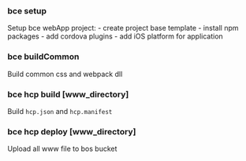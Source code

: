 
### bce setup <PATH>
Setup bce webApp project:
    - create project base template
    - install npm packages
    - add cordova plugins
    - add iOS platform for application

### bce buildCommon
Build common css and webpack dll

### bce hcp build [www_directory]
Build `hcp.json` and `hcp.manifest`

### bce hcp deploy [www_directory]
Upload all www file to bos bucket